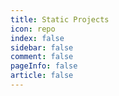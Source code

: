 ```yaml
---
title: Static Projects
icon: repo
index: false
sidebar: false
comment: false
pageInfo: false
article: false
---
```


<!-- 均发布在 GITHub 仓库中 -->

<SiteInfo name="购物商城" url="https://w-junhui.gitee.io/weather-forecast" desc="基于Vue开发的购物商城" preview="https://theme-hope.vuejs.press/assets/image/mrhope.jpg" />
